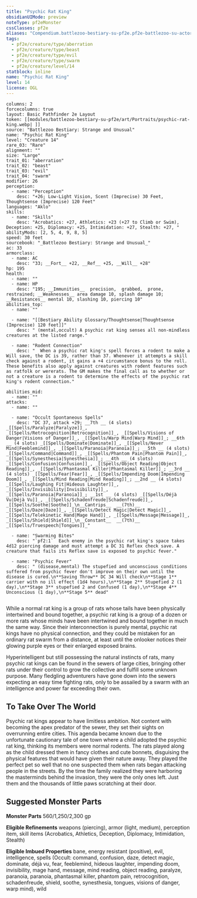 ```yaml
---
title: "Psychic Rat King"
obsidianUIMode: preview
noteType: pf2eMonster
cssClasses: pf2e
aliases: "Compendium.battlezoo-bestiary-su-pf2e.pf2e-battlezoo-su-actors.Actor.I3D6fP8Ab5iXVSas" 
tags:
  - pf2e/creature/type/aberration
  - pf2e/creature/type/beast
  - pf2e/creature/type/evil
  - pf2e/creature/type/swarm
  - pf2e/creature/level/14
statblock: inline
name: "Psychic Rat King"
level: 14
license: OGL
---
```


```statblock
columns: 2
forcecolumns: true
layout: Basic Pathfinder 2e Layout
token: [[modules/battlezoo-bestiary-su-pf2e/art/Portraits/psychic-rat-king.webp| ]]
source: "Battlezoo Bestiary: Strange and Unusual"
name: "Psychic Rat King"
level: "Creature 14"
rare_03: "Rare"
alignment: ""
size: "Large"
trait_01: "aberration"
trait_02: "beast"
trait_03: "evil"
trait_04: "swarm"
modifier: 26
perception:
  - name: "Perception"
    desc: "+26; Low-Light Vision, Scent (Imprecise) 30 Feet, Thoughtsense (Imprecise) 120 Feet"
languages: "Aklo"
skills:
  - name: "Skills"
    desc: "Acrobatics: +27, Athletics: +23 (+27 to Climb or Swim), Deception: +25, Diplomacy: +25, Intimidation: +27, Stealth: +27, "
abilityMods: [2, 5, 4, 9, 8, 5]
speed: 30 feet
sourcebook: "_Battlezoo Bestiary: Strange and Unusual_"
ac: 33
armorclass:
  - name: AC
    desc: "33; __Fort__ +22, __Ref__ +25, __Will__ +28"
hp: 195
health:
  - name: ""
  - name: HP
    desc: "195; __Immunities__  precision,  grabbed,  prone,  restrained; __Weaknesses__ area damage 10, splash damage 10; __Resistances__ mental 10, slashing 10, piercing 10"
abilities_top:
  - name: ""

  - name: "[[Bestiary Ability Glossary/Thoughtsense|Thoughtsense (Imprecise) 120 feet]]"
    desc: " (mental,occult) A psychic rat king senses all non-mindless creatures at the listed range."

  - name: "Rodent Connection"
    desc: "  When a psychic rat king's spell forces a rodent to make a Will save, the DC is 39, rather than 37. Whenever it attempts a skill check against a rodent, it gains a +4 circumstance bonus to the roll. These benefits also apply against creatures with rodent features such as ratfolk or wererats. The GM makes the final call as to whether or not a creature is a rodent to determine the effects of the psychic rat king's rodent connection."

abilities_mid:
  - name: ""
attacks:
  - name: ""

  - name: "Occult Spontaneous Spells"
    desc: "DC 37, attack +29; __7th __ (4 slots) _[[Spells/Paralyze|Paralyze]]_, _[[Spells/Retrocognition|Retrocognition]]_, _[[Spells/Visions of Danger|Visions of Danger]]_, _[[Spells/Warp Mind|Warp Mind]]_; __6th __ (4 slots) _[[Spells/Dominate|Dominate]]_, _[[Spells/Never Mind|Feeblemind]]_, _[[Spells/Paranoia|Paranoia]]_; __5th __ (4 slots) _[[Spells/Command|Command]]_, _[[Spells/Phantom Pain|Phantom Pain]]_, _[[Spells/Synesthesia|Synesthesia]]_; __4th __ (4 slots) _[[Spells/Confusion|Confusion]]_, _[[Spells/Object Reading|Object Reading]]_, _[[Spells/Phantasmal Killer|Phantasmal Killer]]_; __3rd __ (4 slots) _[[Spells/Fear|Fear]]_, _[[Spells/Impending Doom|Impending Doom]]_, _[[Spells/Mind Reading|Mind Reading]]_; __2nd __ (4 slots) _[[Spells/Laughing Fit|Hideous Laughter]]_, _[[Spells/Invisibility|Invisibility]]_, _[[Spells/Paranoia|Paranoia]]_; __1st __ (4 slots) _[[Spells/Déjà Vu|Déjà Vu]]_, _[[Spells/Schadenfreude|Schadenfreude]]_, _[[Spells/Soothe|Soothe]]_\n__Cantrips__  __(7th)__ _[[Spells/Daze|Daze]]_, _[[Spells/Detect Magic|Detect Magic]]_, _[[Spells/Telekinetic Hand|Mage Hand]]_, _[[Spells/Message|Message]]_, _[[Spells/Shield|Shield]]_\n__Constant__  __(7th)__ _[[Spells/Truespeech|Tongues]]_"

  - name: "Swarming Bites"
    desc: "`pf2:1`  Each enemy in the psychic rat king's space takes 4d12 piercing damage and must attempt a DC 31 Reflex check save. A creature that fails its Reflex save is exposed to psychic fever."

  - name: "Psychic Fever"
    desc: " (disease,mental) The stupefied and unconscious conditions suffered from psychic fever don't improve on their own until the disease is cured.\n**Saving Throw** DC 34 Will check\n**Stage 1** carrier with no ill effect (1d4 hours),\n**Stage 2** Stupefied 2 (1 day),\n**Stage 3** stupefied 2 and Confused (1 day),\n**Stage 4** Unconscious (1 day),\n**Stage 5** dead"
 
```



While a normal rat king is a group of rats whose tails have been physically intertwined and bound together, a psychic rat king is a group of a dozen or more rats whose minds have been intertwined and bound together in much the same way. Since their interconnection is purely mental, psychic rat kings have no physical connection, and they could be mistaken for an ordinary rat swarm from a distance, at least until the onlooker notices their glowing purple eyes or their enlarged exposed brains.

Hyperintelligent but still possessing the natural instincts of rats, many psychic rat kings can be found in the sewers of large cities, bringing other rats under their control to grow the collective and fulfill some unknown purpose. Many fledgling adventurers have gone down into the sewers expecting an easy time fighting rats, only to be assailed by a swarm with an intelligence and power far exceeding their own.

## To Take Over The World

Psychic rat kings appear to have limitless ambition. Not content with becoming the apex predator of the sewer, they set their sights on overrunning entire cities. This agenda became known due to the unfortunate cautionary tale of one town where a child adopted the psychic rat king, thinking its members were normal rodents. The rats played along as the child dressed them in fancy clothes and cute bonnets, disguising the physical features that would have given their nature away. They played the perfect pet so well that no one suspected them when rats began attacking people in the streets. By the time the family realized they were harboring the masterminds behind the invasion, they were the only ones left. Just them and the thousands of little paws scratching at their door.

## Suggested Monster Parts

**Monster Parts** 560/1,250/2,300 gp

**Eligible Refinements** weapons (piercing), armor (light, medium), perception item, skill items (Acrobatics, Athletics, Deception, Diplomacy, Intimidation, Stealth)

**Eligible Imbued Properties** bane, energy resistant (positive), evil, intelligence, spells (Occult: command, confusion, daze, detect magic, dominate, déjà vu, fear, feeblemind, hideous laughter, impending doom, invisibility, mage hand, message, mind reading, object reading, paralyze, paranoia, paranoia, phantasmal killer, phantom pain, retrocognition, schadenfreude, shield, soothe, synesthesia, tongues, visions of danger, warp mind), wild

